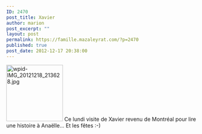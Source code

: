 ```yaml
---
ID: 2470
post_title: Xavier
author: marion
post_excerpt: ""
layout: post
permalink: https://famille.mazaleyrat.com/?p=2470
published: true
post_date: 2012-12-17 20:38:00
---
```

<a href="http://famille.mazaleyrat.com/wp-content/uploads/2012/12/wpid-IMG_20121218_213628.jpg"><img src="http://famille.mazaleyrat.com/wp-content/uploads/2012/12/wpid-IMG_20121218_213628-150x150.jpg" alt="wpid-IMG_20121218_213628.jpg" width="150" height="150" class="alignleft size-thumbnail wp-image-2469" /></a> Ce lundi visite de Xavier revenu de Montréal pour lire une histoire à Anaëlle... Et les fêtes :-)